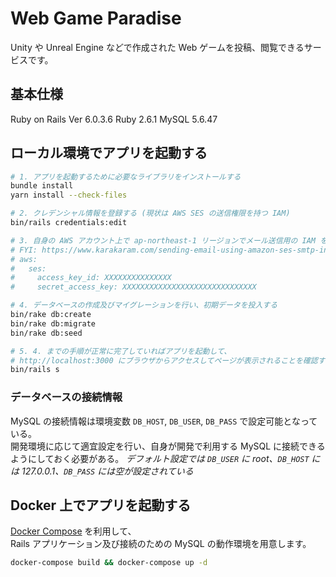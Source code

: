 # Web Game Paradise

Unity や Unreal Engine などで作成された Web ゲームを投稿、閲覧できるサービスです。

## 基本仕様

Ruby on Rails Ver 6.0.3.6
Ruby 2.6.1
MySQL 5.6.47

## ローカル環境でアプリを起動する

```bash
# 1. アプリを起動するために必要なライブラリをインストールする
bundle install
yarn install --check-files

# 2. クレデンシャル情報を登録する (現状は AWS SES の送信権限を持つ IAM)
bin/rails credentials:edit

# 3. 自身の AWS アカウント上で ap-northeast-1 リージョンでメール送信用の IAM を登録しておく
# FYI: https://www.karakaram.com/sending-email-using-amazon-ses-smtp-interface/
# aws:
#   ses:
#     access_key_id: XXXXXXXXXXXXXXX
#     secret_access_key: XXXXXXXXXXXXXXXXXXXXXXXXXXXXXX

# 4. データベースの作成及びマイグレーションを行い、初期データを投入する
bin/rake db:create
bin/rake db:migrate
bin/rake db:seed

# 5. 4. までの手順が正常に完了していればアプリを起動して、
# http://localhost:3000 にブラウザからアクセスしてページが表示されることを確認する
bin/rails s
```

### データベースの接続情報

MySQL の接続情報は環境変数 `DB_HOST`, `DB_USER`, `DB_PASS` で設定可能となっている。  
開発環境に応じて適宜設定を行い、自身が開発で利用する MySQL に接続できるようにしておく必要がある。
_デフォルト設定では `DB_USER` に root、`DB_HOST` には 127.0.0.1、`DB_PASS` には空が設定されている_

## Docker 上でアプリを起動する

[Docker Compose](https://docs.docker.jp/compose/toc.html) を利用して、  
Rails アプリケーション及び接続のための MySQL の動作環境を用意します。

```bash
docker-compose build && docker-compose up -d
```
